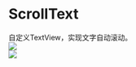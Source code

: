 # ScrollText
自定义TextView，实现文字自动滚动。<br>
![](https://github.com/peoples-mountain-peoples-sea/ScrollText/blob/master/screenshot/jdfw3.gif)<br>
![](https://github.com/peoples-mountain-peoples-sea/ScrollText/blob/master/screenshot/jdfw4.gif)
